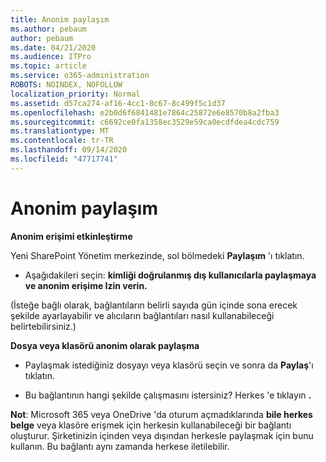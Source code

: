 ```yaml
---
title: Anonim paylaşım
ms.author: pebaum
author: pebaum
ms.date: 04/21/2020
ms.audience: ITPro
ms.topic: article
ms.service: o365-administration
ROBOTS: NOINDEX, NOFOLLOW
localization_priority: Normal
ms.assetid: d57ca274-af16-4cc1-8c67-8c499f5c1d37
ms.openlocfilehash: e2b0d6f6841481e7864c25872e6e8570b8a2fba3
ms.sourcegitcommit: c6692ce0fa1358ec3529e59ca0ecdfdea4cdc759
ms.translationtype: MT
ms.contentlocale: tr-TR
ms.lasthandoff: 09/14/2020
ms.locfileid: "47717741"
---
```

# <a name="anonymous-sharing"></a>Anonim paylaşım

 **Anonim erişimi etkinleştirme**
  
Yeni SharePoint Yönetim merkezinde, sol bölmedeki **Paylaşım** 'ı tıklatın. 
  
- Aşağıdakileri seçin: **kimliği doğrulanmış dış kullanıcılarla paylaşmaya ve anonim erişime Izin verin.**
  
(İsteğe bağlı olarak, bağlantıların belirli sayıda gün içinde sona erecek şekilde ayarlayabilir ve alıcıların bağlantıları nasıl kullanabileceği belirtebilirsiniz.)
    
 **Dosya veya klasörü anonim olarak paylaşma**
  
- Paylaşmak istediğiniz dosyayı veya klasörü seçin ve sonra da **Paylaş**'ı tıklatın. 
    
- Bu bağlantının hangi şekilde çalışmasını istersiniz? Herkes 'e tıklayın **.**
  
 **Not**: Microsoft 365 veya OneDrive 'da oturum açmadıklarında **bile herkes belge** veya klasöre erişmek için herkesin kullanabileceği bir bağlantı oluşturur. Şirketinizin içinden veya dışından herkesle paylaşmak için bunu kullanın. Bu bağlantı aynı zamanda herkese iletilebilir. 
    

